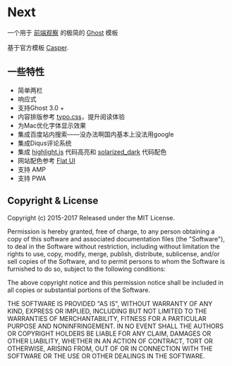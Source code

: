 # Next

一个用于 [前端观察](http://www.qianduan.net) 的极简的 [Ghost](https://ghost.org) 模板

基于官方模板 [Casper](https://github.com/TryGhost/Casper/).



## 一些特性

- 简单两栏
- 响应式
- 支持Ghost 3.0 +
- 内容排版参考 [typo.css](http://typo.sofi.sh)，提升阅读体验
- 为Mac优化字体显示效果
- 集成百度站内搜索——没办法啊国内基本上没法用google
- 集成Diqus评论系统
- 集成 [highlight.js](https://highlightjs.org/) 代码高亮和 [solarized_dark](http://ethanschoonover.com/solarized) 代码配色
- 网站配色参考 [Flat UI](http://designmodo.github.io/Flat-UI/)
- 支持 AMP
- 支持 PWA


## Copyright & License

Copyright (c) 2015-2017 Released under the MIT License.

Permission is hereby granted, free of charge, to any person obtaining a copy of this software and associated documentation files (the "Software"), to deal in the Software without restriction, including without limitation the rights to use, copy, modify, merge, publish, distribute, sublicense, and/or sell copies of the Software, and to permit persons to whom the Software is furnished to do so, subject to the following conditions:

The above copyright notice and this permission notice shall be included in all copies or substantial portions of the Software.

THE SOFTWARE IS PROVIDED "AS IS", WITHOUT WARRANTY OF ANY KIND, EXPRESS OR IMPLIED, INCLUDING BUT NOT LIMITED TO THE WARRANTIES OF MERCHANTABILITY, FITNESS FOR A PARTICULAR PURPOSE AND
NONINFRINGEMENT. IN NO EVENT SHALL THE AUTHORS OR COPYRIGHT HOLDERS BE LIABLE FOR ANY CLAIM, DAMAGES OR OTHER LIABILITY, WHETHER IN AN ACTION OF CONTRACT, TORT OR OTHERWISE, ARISING FROM, OUT OF OR IN CONNECTION WITH THE SOFTWARE OR THE USE OR OTHER DEALINGS IN THE SOFTWARE.
